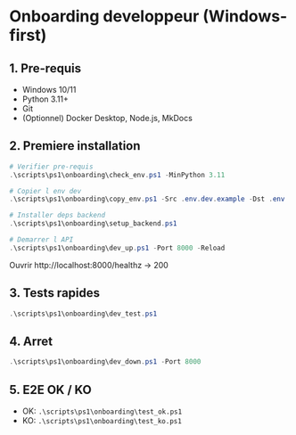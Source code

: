 # Onboarding developpeur (Windows-first)

## 1. Pre-requis

* Windows 10/11
* Python 3.11+
* Git
* (Optionnel) Docker Desktop, Node.js, MkDocs

## 2. Premiere installation

```powershell
# Verifier pre-requis
.\scripts\ps1\onboarding\check_env.ps1 -MinPython 3.11

# Copier l env dev
.\scripts\ps1\onboarding\copy_env.ps1 -Src .env.dev.example -Dst .env

# Installer deps backend
.\scripts\ps1\onboarding\setup_backend.ps1

# Demarrer l API
.\scripts\ps1\onboarding\dev_up.ps1 -Port 8000 -Reload
```

Ouvrir http://localhost:8000/healthz -> 200

## 3. Tests rapides

```powershell
.\scripts\ps1\onboarding\dev_test.ps1
```

## 4. Arret

```powershell
.\scripts\ps1\onboarding\dev_down.ps1 -Port 8000
```

## 5. E2E OK / KO

* OK: `.\scripts\ps1\onboarding\test_ok.ps1`
* KO: `.\scripts\ps1\onboarding\test_ko.ps1`
